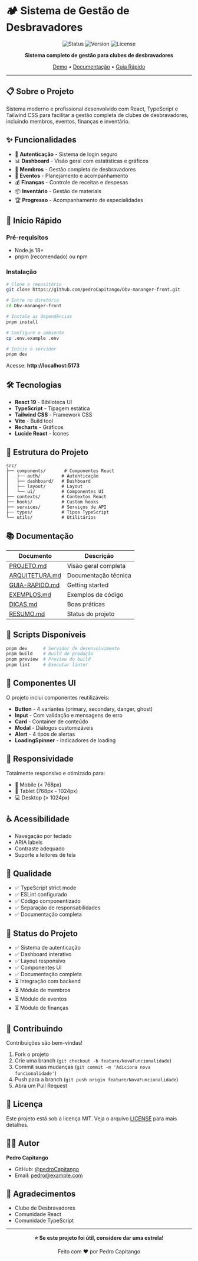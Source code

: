 # 🏕️ Sistema de Gestão de Desbravadores

<div align="center">

![Status](https://img.shields.io/badge/status-active-success.svg)
![Version](https://img.shields.io/badge/version-1.0.0-blue.svg)
![License](https://img.shields.io/badge/license-MIT-blue.svg)

**Sistema completo de gestão para clubes de desbravadores**

[Demo](#) • [Documentação](./PROJETO.md) • [Guia Rápido](./GUIA-RAPIDO.md)

</div>

---

## 📋 Sobre o Projeto

Sistema moderno e profissional desenvolvido com React, TypeScript e Tailwind CSS para facilitar a gestão completa de clubes de desbravadores, incluindo membros, eventos, finanças e inventário.

## ✨ Funcionalidades

- 🔐 **Autenticação** - Sistema de login seguro
- 📊 **Dashboard** - Visão geral com estatísticas e gráficos
- 👥 **Membros** - Gestão completa de desbravadores
- 📅 **Eventos** - Planejamento e acompanhamento
- 💰 **Finanças** - Controle de receitas e despesas
- 📦 **Inventário** - Gestão de materiais
- 🏆 **Progresso** - Acompanhamento de especialidades

## 🚀 Início Rápido

### Pré-requisitos

- Node.js 18+ 
- pnpm (recomendado) ou npm

### Instalação

```bash
# Clone o repositório
git clone https://github.com/pedroCapitango/Dbv-mananger-front.git

# Entre no diretório
cd Dbv-mananger-front

# Instale as dependências
pnpm install

# Configure o ambiente
cp .env.example .env

# Inicie o servidor
pnpm dev
```

Acesse: **http://localhost:5173**

## 🛠️ Tecnologias

- **React 19** - Biblioteca UI
- **TypeScript** - Tipagem estática
- **Tailwind CSS** - Framework CSS
- **Vite** - Build tool
- **Recharts** - Gráficos
- **Lucide React** - Ícones

## 📁 Estrutura do Projeto

```
src/
├── components/       # Componentes React
│   ├── auth/        # Autenticação
│   ├── dashboard/   # Dashboard
│   ├── layout/      # Layout
│   └── ui/          # Componentes UI
├── contexts/        # Contextos React
├── hooks/           # Custom hooks
├── services/        # Serviços de API
├── types/           # Tipos TypeScript
└── utils/           # Utilitários
```

## 📚 Documentação

| Documento | Descrição |
|-----------|-----------|
| [PROJETO.md](./PROJETO.md) | Visão geral completa |
| [ARQUITETURA.md](./ARQUITETURA.md) | Documentação técnica |
| [GUIA-RAPIDO.md](./GUIA-RAPIDO.md) | Getting started |
| [EXEMPLOS.md](./EXEMPLOS.md) | Exemplos de código |
| [DICAS.md](./DICAS.md) | Boas práticas |
| [RESUMO.md](./RESUMO.md) | Status do projeto |

## 📜 Scripts Disponíveis

```bash
pnpm dev      # Servidor de desenvolvimento
pnpm build    # Build de produção
pnpm preview  # Preview do build
pnpm lint     # Executar linter
```

## 🎨 Componentes UI

O projeto inclui componentes reutilizáveis:

- **Button** - 4 variantes (primary, secondary, danger, ghost)
- **Input** - Com validação e mensagens de erro
- **Card** - Container de conteúdo
- **Modal** - Diálogos customizáveis
- **Alert** - 4 tipos de alertas
- **LoadingSpinner** - Indicadores de loading

## 📱 Responsividade

Totalmente responsivo e otimizado para:
- 📱 Mobile (< 768px)
- 📱 Tablet (768px - 1024px)
- 💻 Desktop (> 1024px)

## ♿ Acessibilidade

- Navegação por teclado
- ARIA labels
- Contraste adequado
- Suporte a leitores de tela

## 🧪 Qualidade

- ✅ TypeScript strict mode
- ✅ ESLint configurado
- ✅ Código componentizado
- ✅ Separação de responsabilidades
- ✅ Documentação completa

## 🎯 Status do Projeto

- ✅ Sistema de autenticação
- ✅ Dashboard interativo
- ✅ Layout responsivo
- ✅ Componentes UI
- ✅ Documentação completa
- ⏳ Integração com backend
- ⏳ Módulo de membros
- ⏳ Módulo de eventos
- ⏳ Módulo de finanças

## 🤝 Contribuindo

Contribuições são bem-vindas!

1. Fork o projeto
2. Crie uma branch (`git checkout -b feature/NovaFuncionalidade`)
3. Commit suas mudanças (`git commit -m 'Adiciona nova funcionalidade'`)
4. Push para a branch (`git push origin feature/NovaFuncionalidade`)
5. Abra um Pull Request

## 📄 Licença

Este projeto está sob a licença MIT. Veja o arquivo [LICENSE](LICENSE) para mais detalhes.

## 👨‍💻 Autor

**Pedro Capitango**

- GitHub: [@pedroCapitango](https://github.com/pedroCapitango)
- Email: pedro@example.com

## 🙏 Agradecimentos

- Clube de Desbravadores
- Comunidade React
- Comunidade TypeScript

---

<div align="center">

**⭐ Se este projeto foi útil, considere dar uma estrela!**

Feito com ❤️ por Pedro Capitango

</div>
